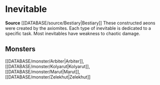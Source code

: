 ﻿---
id: '223'
name: Inevitable
rarity: Common
rus_type_level: null
source: '[[DATABASE/source/Bestiary|Bestiary]]'
trait:
- Inevitable
type: Trait

---
# Inevitable

**Source** [[DATABASE/source/Bestiary|Bestiary]]
These constructed aeons were created by the axiomites. Each type of inevitable is dedicated to a specific task. Most inevitables have weakness to chaotic damage.

## Monsters

[[DATABASE/monster/Arbiter|Arbiter]], [[DATABASE/monster/Kolyarut|Kolyarut]], [[DATABASE/monster/Marut|Marut]], [[DATABASE/monster/Zelekhut|Zelekhut]]
